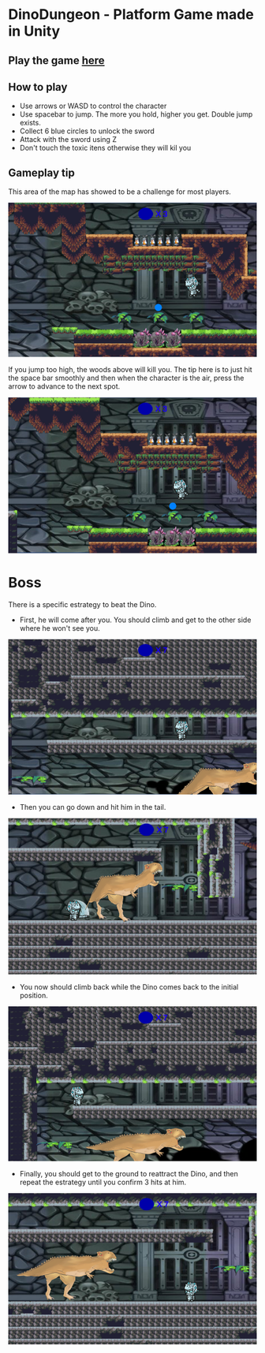 # DinoDungeon - Platform Game made in Unity

## Play the game [here](https://gabriellm1.github.io/DinoDungeon/)

## How to play

- Use arrows or WASD to control the character
- Use spacebar to jump. The more you hold, higher you get. Double jump exists.
- Collect 6 blue circles to unlock the sword
- Attack with the sword using Z
- Don't touch the toxic itens otherwise they will kil you


## Gameplay tip

This area of the map has showed to be a challenge for most players.

![alt text](https://github.com/gabriellm1/DinoDungeon/blob/master/imgs/leve_pulo.png)

If you jump too high, the woods above will kill you.
The tip here is to just hit the space bar smoothly and then when the character is the air, press the arrow to advance to the next spot.

![alt text](https://github.com/gabriellm1/DinoDungeon/blob/master/imgs/leve_pulo_frente.png)

# Boss

There is a specific estrategy to beat the Dino.

- First, he will come after you. You should climb and get to the other side where he won't see you. 

![alt text](https://github.com/gabriellm1/DinoDungeon/blob/master/imgs/dar%20a%20volta.png)

- Then you can go down and hit him in the tail.

![alt text](https://github.com/gabriellm1/DinoDungeon/blob/master/imgs/atacar.png)

- You now should climb back while the Dino comes back to the initial position.

![alt text](https://github.com/gabriellm1/DinoDungeon/blob/master/imgs/esperar_re.png)

- Finally, you should get to the ground to reattract the Dino, and then repeat the estrategy until you confirm 3 hits at him.

![alt text](https://github.com/gabriellm1/DinoDungeon/blob/master/imgs/atrair.png)
